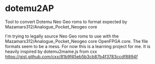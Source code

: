 # dotemu2AP
Tool to convert Dotemu Neo Geo roms to format expected by Mazamars312/Analogue_Pocket_Neogeo core

I'm trying to legally source Neo Geo roms to use with the Mazamars312/Analogue_Pocket_Neogeo core OpenFPGA core. The file formats seem to be a mess. For now this is a learning project for me. It is heavily inspired by dotemu2mame.js from cxx https://gist.github.com/cxx/81b9f45eb5b3cb87b4f3783ccdf8894f
